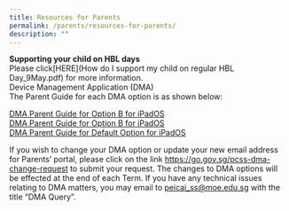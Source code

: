 ```yaml
---
title: Resources for Parents
permalink: /parents/resources-for-parents/
description: ""
---
```

<b> Supporting your child on HBL days</b><br>
Please click[HERE](How do I support my child on regular HBL Day_9May.pdf) for more information.<br>
Device Management Application (DMA)<br>
The Parent Guide for each DMA option is as shown below:<br>

<a href="/files/DMA Parent Guide for Option A for iPadOS1.pdf">DMA Parent Guide for Option B for iPadOS</a><br>
<a href="/files/DMA Parent Guide for Option B for iPadOS1.pdf ">DMA Parent Guide for Option B for iPadOS</a><br>
<a href="/files/DMA Parent Guide for Default Option for iPadOS1.pdf ">DMA Parent Guide for Default Option for iPadOS </a>

If you wish to change your DMA option or update your new email address for Parents’ portal, please click on the link https://go.gov.sg/pcss-dma-change-request to submit your request. The changes to DMA options will be effected at the end of each Term.
If you have any technical issues relating to DMA matters, you may email to peicai_ss@moe.edu.sg with the title “DMA Query”. <br>